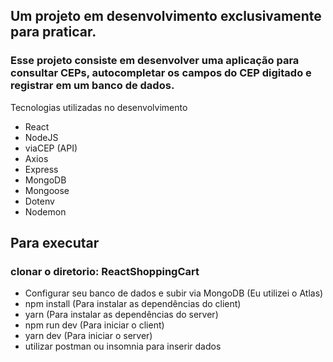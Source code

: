 ## Um projeto em desenvolvimento exclusivamente para praticar.

### Esse projeto consiste em desenvolver uma aplicação para consultar CEPs, autocompletar os campos do CEP digitado e registrar em um banco de dados.

Tecnologias utilizadas no desenvolvimento

* React
* NodeJS
* viaCEP (API)
* Axios
* Express
* MongoDB
* Mongoose
* Dotenv
* Nodemon

## Para executar

### clonar o diretorio: ReactShoppingCart
* Configurar seu banco de dados e subir via MongoDB (Eu utilizei o Atlas)
* npm install (Para instalar as dependências do client)
* yarn (Para instalar as dependências do server)
* npm run dev (Para iniciar o client)
* yarn dev (Para iniciar o server)
* utilizar postman ou insomnia para inserir dados
